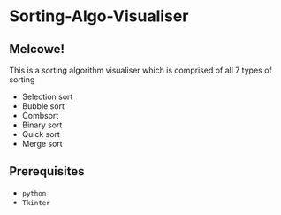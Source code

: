 # Sorting-Algo-Visualiser

## Melcowe!
This is a sorting algorithm visualiser which is comprised of all 7 types of sorting
* Selection sort
* Bubble sort
* Combsort
* Binary sort
* Quick sort
* Merge sort


## Prerequisites
* `python`
* `Tkinter`

